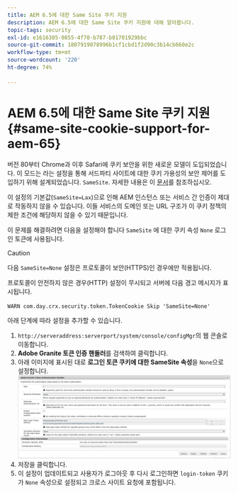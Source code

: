 ```yaml
---
title: AEM 6.5에 대한 Same Site 쿠키 지원
description: AEM 6.5에 대한 Same Site 쿠키 지원에 대해 알아봅니다.
topic-tags: security
exl-id: e1616385-0855-4f70-b787-b01701929bbc
source-git-commit: 1807919078996b1cf1cbd1f2d90c3b14cb660e2c
workflow-type: tm+mt
source-wordcount: '220'
ht-degree: 74%

---
```


# AEM 6.5에 대한 Same Site 쿠키 지원 {#same-site-cookie-support-for-aem-65}

버전 80부터 Chrome과 이후 Safari에 쿠키 보안을 위한 새로운 모델이 도입되었습니다. 이 모드는 라는 설정을 통해 서드파티 사이트에 대한 쿠키 가용성의 보안 제어를 도입하기 위해 설계되었습니다. `SameSite`. 자세한 내용은 이 [문서](https://web.dev/samesite-cookies-explained/)를 참조하십시오.

이 설정의 기본값(`SameSite=Lax`)으로 인해 AEM 인스턴스 또는 서비스 간 인증이 제대로 작동하지 않을 수 있습니다. 이들 서비스의 도메인 또는 URL 구조가 이 쿠키 정책의 제한 조건에 해당하지 않을 수 있기 때문입니다.

이 문제를 해결하려면 다음을 설정해야 합니다 `SameSite` 에 대한 쿠키 속성 `None` 로그인 토큰에 사용됩니다.

>[!CAUTION]
>
>다음 `SameSite=None` 설정은 프로토콜이 보안(HTTPS)인 경우에만 적용됩니다.
>
>프로토콜이 안전하지 않은 경우(HTTP) 설정이 무시되고 서버에 다음 경고 메시지가 표시됩니다.
>
>`WARN com.day.crx.security.token.TokenCookie Skip 'SameSite=None'`

아래 단계에 따라 설정을 추가할 수 있습니다.

1. `http://serveraddress:serverport/system/console/configMgr`의 웹 콘솔로 이동합니다.
1. **Adobe Granite 토큰 인증 핸들러**&#x200B;를 검색하여 클릭합니다.
1. 아래 이미지에 표시된 대로 **로그인 토큰 쿠키에 대한 SameSite 속성**&#x200B;을 `None`으로 설정합니다.
   ![samesite](assets/samesite1.png)
1. 저장을 클릭합니다.
1. 이 설정이 업데이트되고 사용자가 로그아웃 후 다시 로그인하면 `login-token` 쿠키가 `None` 속성으로 설정되고 크로스 사이트 요청에 포함됩니다.
